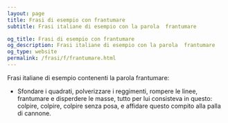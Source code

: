```yaml
---
layout: page
title: Frasi di esempio con frantumare 
subtitle: Frasi italiane di esempio con la parola  frantumare

og_title: Frasi di esempio con frantumare 
og_description: Frasi italiane di esempio con la parola  frantumare
og_type: website
permalink: /frasi/f/frantumare.html
---
```


Frasi italiane di esempio contenenti la parola frantumare:


- Sfondare i quadrati, polverizzare i reggimenti, rompere le linee, frantumare e disperdere le masse, tutto per lui consisteva in questo: colpire, colpire, colpire senza posa, e affidare questo compito alla palla di cannone.
